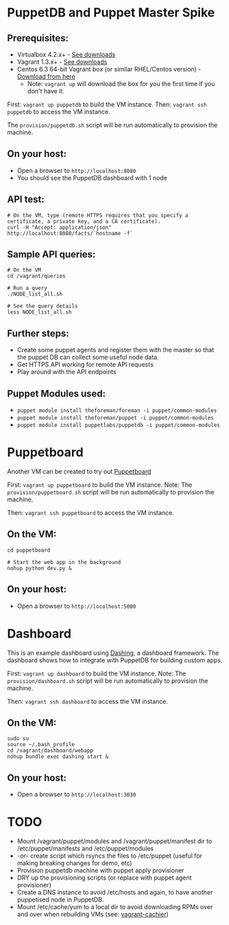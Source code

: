 PuppetDB and Puppet Master Spike
================================

Prerequisites:
--------------

* Virtualbox 4.2.x+ - [See downloads](https://www.virtualbox.org/wiki/Downloads)
* Vagrant 1.3.x+ - [See downloads](http://downloads.vagrantup.com/)
* Centos 6.3 64-bit Vagrant box (or similar RHEL/Centos version) - [Download from here](https://dl.dropbox.com/u/7225008/Vagrant/CentOS-6.3-x86_64-minimal.box)
    * Note: `vagrant up` will download the box for you the first time if you don't have it.

First: `vagrant up puppetdb` to build the VM instance.
Then: `vagrant ssh puppetdb` to access the VM instance.

The `provision/puppetdb.sh` script will be run automatically to provision the machine.

On your host:
-------------

* Open a browser to `http://localhost:8080`
* You should see the PuppetDB dashboard with 1 node

API test:
---------

    # On the VM, type (remote HTTPS requires that you specify a certificate, a private key, and a CA certificate).
    curl -H "Accept: application/json" http://localhost:8080/facts/`hostname -f`

Sample API queries:
-------------------

    # On the VM
    cd /vagrant/queries
    
    # Run a query
    ./NODE_list_all.sh
    
    # See the query details
    less NODE_list_all.sh

Further steps:
--------------

* Create some puppet agents and register them with the master so that the puppet DB can collect some useful node data.
* Get HTTPS API working for remote API requests
* Play around with the API endpoints

Puppet Modules used:
--------------------

* `puppet module install theforeman/foreman -i puppet/common-modules`
* `puppet module install theforeman/puppet -i puppet/common-modules`
* `puppet module install puppetlabs/puppetdb -i puppet/common-modules`


Puppetboard
===========

Another VM can be created to try out [Puppetboard](https://github.com/nedap/puppetboard)

First: `vagrant up puppetboard` to build the VM instance.
Note: The `provision/puppetboard.sh` script will be run automatically to provision the machine.

Then: `vagrant ssh puppetboard` to access the VM instance.

On the VM:
----------

    cd puppetboard

    # Start the web app in the background
    nohup python dev.py &

On your host:
-------------

* Open a browser to `http://localhost:5000`


Dashboard
==========

This is an example dashboard using [Dashing](http://shopify.github.io/dashing/), a dashboard framework.
The dashboard shows how to integrate with PuppetDB for building custom apps.

First: `vagrant up dashboard` to build the VM instance.
Note: The `provision/dashboard.sh` script will be run automatically to provision the machine.

Then: `vagrant ssh dashboard` to access the VM instance.

On the VM:
----------

    sudo su
    source ~/.bash_profile
    cd /vagrant/dashboard/webapp
    nohup bundle exec dashing start &

On your host:
-------------

* Open a browser to `http://localhost:3030`


TODO
====
* Mount /vagrant/puppet/modules and /vagrant/puppet/manifest dir to /etc/puppet/manifests and /etc/puppet/modules
* -or- create script which rsyncs the files to /etc/puppet (useful for making breaking changes for demo, etc)
* Provision puppetdb machine with puppet apply provisioner
* DRY up the provisioning scripts (or replace with puppet agent provisioner)
* Create a DNS instance to avoid /etc/hosts and again, to have another puppetised node in PuppetDB.
* Mount /etc/cache/yum to a local dir to avoid downloading RPMs over and over when rebuilding VMs (see: [vagrant-cachier](https://github.com/fgrehm/vagrant-cachier))
